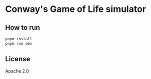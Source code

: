 # Conway's Game of Life simulator

## How to run

```bash
pnpm install
pnpm run dev
```

## License

Apache 2.0
